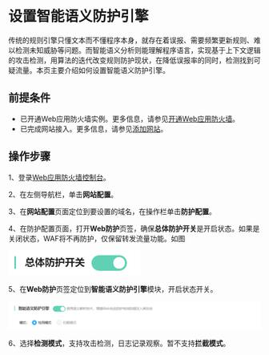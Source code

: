 # 设置智能语义防护引擎

传统的规则引擎只懂文本而不懂程序本身，就存在着误报、需要频繁更新规则、难以检测未知威胁等问题。而智能语义分析则能理解程序语言，实现基于上下文逻辑的攻击检测，用算法的迭代改变规则防护现状，在降低误报率的同时，检测找到可疑流量。本页主要介绍如何设置智能语义防护引擎。


## 前提条件

- 已开通Web应用防火墙实例。更多信息，请参见[开通Web应用防火墙](https://docs.jdcloud.com/cn/web-application-firewall/purchase-process)。
- 已完成网站接入。更多信息，请参见[添加网站](https://docs.jdcloud.com/cn/web-application-firewall/step-1)。

## 操作步骤

1、登录[Web应用防火墙控制台](https://cloudwaf-console.jdcloud.com/overview/business)。

2、在左侧导航栏，单击**网站配置**。

3、在**网站配置**页面定位到要设置的域名，在操作栏单击**防护配置**。

4、在防护配置页面，打开**Web防护**页签，确保**总体防护开关**是开启状态。如果是关闭状态，WAF将不再防护，仅保留转发流量功能。如图

![image](../../../../../image/WAF/protect-configure/4.whole-protect-switch.png)



5、在**Web防护**页签定位到**智能语义防护引擎**模块，开启状态开关。

![image](../../../../../image/WAF/protect-configure/76.Intelligent-Protection-Semantics-Engine.png)

6、选择**检测模式**，支持攻击检测，日志记录观察。暂不支持**拦截模式**。